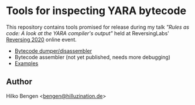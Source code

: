 # Tools for inspecting YARA bytecode

This repository contains tools promised for release during my talk
_"Rules as code: A look at the YARA compiler's output"_ held at
ReversingLabs' 
[Reversing 2020](https://register.reversinglabs.com/reversing-2020)
online event.

- [Bytecode dumper/disassembler](disasm)
- Bytecode assembler (not yet published, needs more debugging)
- [Examples](examples)

## Author

Hilko Bengen <<bengen@hilluzination.de>>
